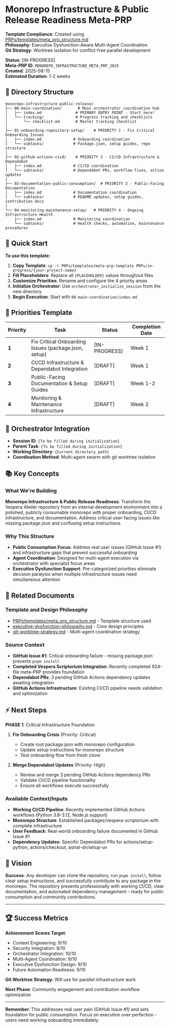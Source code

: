 # Monorepo Infrastructure & Public Release Readiness Meta-PRP

**Template Compliance**: Created using [PRPs/templates/meta_prp_structure.md](../meta_prp_structure.md)  
**Philosophy**: Executive Dysfunction-Aware Multi-Agent Coordination  
**Git Strategy**: Worktree isolation for conflict-free parallel development

**Status**: [IN-PROGRESS]  
**Meta-PRP ID**: `MONOREPO_INFRASTRUCTURE_META_PRP_2025`  
**Created**: 2025-08-15  
**Estimated Duration**: 1-2 weeks

## 📁 Directory Structure

```directory
monorepo-infrastructure-public-release/
├── 00-main-coordination/       # Main orchestrator coordination hub
│   ├── index.md               # PRIMARY ENTRY POINT - Start here!
│   └── tracking/              # Progress tracking and checklists
│       └── checklist.md       # Master tracking checklist
│
├── 01-onboarding-repository-setup/    # PRIORITY 1 - Fix Critical Onboarding Issues
│   ├── index.md              # Onboarding coordination
│   └── subtasks/             # Package.json, setup guides, repo structure
│
├── 02-github-actions-cicd/    # PRIORITY 2 - CI/CD Infrastructure & Dependabot
│   ├── index.md              # CI/CD coordination
│   └── subtasks/             # Dependabot PRs, workflow fixes, action updates
│
├── 03-documentation-public-consumption/  # PRIORITY 3 - Public-Facing Documentation
│   ├── index.md              # Documentation coordination
│   └── subtasks/             # README updates, setup guides, contribution docs
│
└── 04-monitoring-maintenance-setup/   # PRIORITY 4 - Ongoing Infrastructure Health
    ├── index.md              # Monitoring coordination
    └── subtasks/             # Health checks, automation, maintenance procedures
```

## 🚀 Quick Start

**To use this template:**

1. **Copy Template**: `cp -r PRPs/templates/meta-prp-template PRPs/in-progress/{your-project-name}`
2. **Fill Placeholders**: Replace all `{PLACEHOLDER}` values throughout files
3. **Customize Priorities**: Rename and configure the 4 priority areas
4. **Initialize Orchestrator**: Use `orchestrator_initialize_session` from the new directory
5. **Begin Execution**: Start with `00-main-coordination/index.md`

## 🎯 Priorities Template

| Priority | Task | Status | Completion Date |
|----------|------|--------|----------------|
| **1** | Fix Critical Onboarding Issues (package.json, setup) | [IN-PROGRESS] | Week 1 |
| **2** | CI/CD Infrastructure & Dependabot Integration | [DRAFT] | Week 1 |
| **3** | Public-Facing Documentation & Setup Guides | [DRAFT] | Week 1-2 |
| **4** | Monitoring & Maintenance Infrastructure | [DRAFT] | Week 2 |

## 🤖 Orchestrator Integration

- **Session ID**: `{To be filled during initialization}`
- **Parent Task**: `{To be filled during initialization}`
- **Working Directory**: `{Current directory path}`
- **Coordination Method**: Multi-agent swarm with git worktree isolation

## 📚 Key Concepts

### What We're Building

**Monorepo Infrastructure & Public Release Readiness**: Transform the Vespera Atelier repository from an internal development environment into a polished, publicly consumable monorepo with proper onboarding, CI/CD infrastructure, and documentation. Address critical user-facing issues like missing package.json and confusing setup instructions.

### Why This Structure

- **Public Consumption Focus**: Address real user issues (GitHub Issue #1) and infrastructure gaps that prevent successful onboarding
- **Agent Coordination**: Designed for multi-agent execution via orchestrator with specialist focus areas
- **Executive Dysfunction Support**: Pre-categorized priorities eliminate decision paralysis when multiple infrastructure issues need simultaneous attention

## 🔗 Related Documents

### Template and Design Philosophy

- [PRPs/templates/meta_prp_structure.md](../meta_prp_structure.md) - Template structure used
- [executive-dysfunction-philosophy.md](executive-dysfunction-philosophy.md) - Core design principles
- [git-worktree-strategy.md](git-worktree-strategy.md) - Multi-agent coordination strategy

### Source Context

- **GitHub Issue #1**: Critical onboarding failure - missing package.json prevents `pnpm install`
- **Completed Vespera Scriptorium Integration**: Recently completed 924-file meta-PRP provides foundation
- **Dependabot PRs**: 3 pending GitHub Actions dependency updates awaiting integration
- **GitHub Actions Infrastructure**: Existing CI/CD pipeline needs validation and optimization

## ⚡ Next Steps

**PHASE 1**: Critical Infrastructure Foundation

1. **Fix Onboarding Crisis** (Priority: Critical)
   - Create root package.json with monorepo configuration
   - Update setup instructions for monorepo structure
   - Test onboarding flow from fresh clone

2. **Merge Dependabot Updates** (Priority: High)
   - Review and merge 3 pending GitHub Actions dependency PRs
   - Validate CI/CD pipeline functionality
   - Ensure all workflows execute successfully

### **Available Context/Inputs**

- **Working CI/CD Pipeline**: Recently implemented GitHub Actions workflows (Python 3.8-3.12, Node.js support)
- **Monorepo Structure**: Established packages/vespera-scriptorium with complete infrastructure
- **User Feedback**: Real-world onboarding failure documented in GitHub Issue #1
- **Dependency Updates**: Specific Dependabot PRs for actions/setup-python, actions/checkout, astral-sh/setup-uv

## 🎨 Vision

**Success**: Any developer can clone the repository, run `pnpm install`, follow clear setup instructions, and successfully contribute to any package in the monorepo. The repository presents professionally with working CI/CD, clear documentation, and automated dependency management - ready for public consumption and community contributions.

---

## 🏆 Success Metrics

**Achievement Scores Target**:
- Context Engineering: 9/10
- Security Integration: 8/10  
- Orchestrator Integration: 10/10
- Multi-Agent Coordination: 9/10
- Executive Dysfunction Design: 9/10
- Future Automation Readiness: 9/10

**Git Worktree Strategy**: Will use for parallel infrastructure work

**Next Phase**: Community engagement and contribution workflow optimization

---

**Remember**: This addresses real user pain (GitHub Issue #1) and sets foundation for public consumption. Focus on execution over perfection - users need working onboarding immediately.